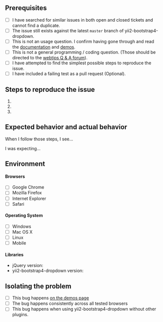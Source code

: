 ## Prerequisites

- [ ] I have searched for similar issues in both open and closed tickets and cannot find a duplicate.
- [ ] The issue still exists against the latest `master` branch of yii2-bootstrap4-dropdown.
- [ ] This is not an usage question. I confirm having gone through and read the [documentation](http://demos.krajee.com/bootstrap4-dropdown) and [demos](http://demos.krajee.com/bootstrap4-dropdown-demo/tree-view).
- [ ] This is not a general programming / coding question. (Those should be directed to the [webtips Q & A forum](http://webtips.krajee.com/questions)).
- [ ] I have attempted to find the simplest possible steps to reproduce the issue.
- [ ] I have included a failing test as a pull request (Optional).

## Steps to reproduce the issue

1.
2.
3.

## Expected behavior and actual behavior

When I follow those steps, I see...

I was expecting...

## Environment

#### Browsers

- [ ] Google Chrome
- [ ] Mozilla Firefox
- [ ] Internet Explorer
- [ ] Safari

#### Operating System

- [ ] Windows
- [ ] Mac OS X
- [ ] Linux
- [ ] Mobile

#### Libraries

- jQuery version:
- yii2-bootstrap4-dropdown version:

## Isolating the problem

- [ ] This bug happens [on the demos page](http://demos.krajee.com/bootstrap4-dropdown-demo/tree-view)
- [ ] The bug happens consistently across all tested browsers
- [ ] This bug happens when using yii2-bootstrap4-dropdown without other plugins.